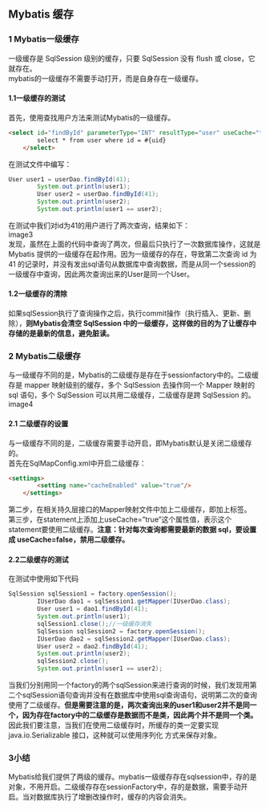 ## Mybatis 缓存
### 1 Mybatis一级缓存
一级缓存是 SqlSession 级别的缓存，只要 SqlSession 没有 flush 或 close，它就存在。  
mybatis的一级缓存不需要手动打开，而是自身存在一级缓存。  
#### 1.1一级缓存的测试
首先，使用查找用户方法来测试Mybatis的一级缓存。  
```html
<select id="findById" parameterType="INT" resultType="user" useCache="true">
        select * from user where id = #{uid}
    </select>
```
在测试文件中编写：  
```java
User user1 = userDao.findById(41);
        System.out.println(user1);
        User user2 = userDao.findById(41);
        System.out.println(user2);
        System.out.println(user1 == user2);
```
在测试中我们对id为41的用户进行了两次查询，结果如下：  
 image3  
发现，虽然在上面的代码中查询了两次，但最后只执行了一次数据库操作，这就是 Mybatis 提供的一级缓存在起作用。因为一级缓存的存在，导致第二次查询 id 为 41 的记录时，并没有发出sql语句从数据库中查询数据，而是从同一个session的一级缓存中查询，因此两次查询出来的User是同一个User。  
#### 1.2一级缓存的清除
如果sqlSession执行了查询操作之后，执行commit操作（执行插入、更新、删除），**则Mybatis会清空 SqlSession 中的一级缓存，这样做的目的为了让缓存中存储的是最新的信息，避免脏读。**   

### 2 Mybatis二级缓存
与一级缓存不同的是，Mybatis的二级缓存是存在于sessionfactory中的。二级缓存是 mapper 映射级别的缓存，多个 SqlSession 去操作同一个 Mapper 映射的 sql 语句，多个 SqlSession 可以共用二级缓存，二级缓存是跨 SqlSession 的。  
image4  
#### 2.1 二级缓存的设置
与一级缓存不同的是，二级缓存需要手动开启，即Mybatis默认是关闭二级缓存的。  
首先在SqlMapConfig.xml中开启二级缓存：  
```html
<settings>
        <setting name="cacheEnabled" value="true"/>
    </settings>
```
第二步，在相关持久层接口的Mapper映射文件中加上二级缓存，即加上<cache/>标签。  
第三步，在statement上添加上useCache=”true”这个属性值，表示这个statement要使用二级缓存。**注意：针对每次查询都需要最新的数据 sql，要设置成 useCache=false，禁用二级缓存。**  

#### 2.2二级缓存的测试
在测试中使用如下代码  
```java
SqlSession sqlSession1 = factory.openSession();
        IUserDao dao1 = sqlSession1.getMapper(IUserDao.class);
        User user1 = dao1.findById(41);
        System.out.println(user1);
        sqlSession1.close();//一级缓存消失
        SqlSession sqlSession2 = factory.openSession();
        IUserDao dao2 = sqlSession2.getMapper(IUserDao.class);
        User user2 = dao2.findById(41);
        System.out.println(user2);
        sqlSession2.close();
        System.out.println(user1 == user2);
```
当我们分别用同一个factory的两个sqlSession来进行查询的时候，我们发现用第二个sqlSession语句查询并没有在数据库中使用sql查询语句，说明第二次的查询使用了二级缓存。**但是需要注意的是，两次查询出来的user1和user2并不是同一个，因为存在factory中的二级缓存是数据而不是类，因此两个并不是同一个类。**  
因此我们要注意，当我们在使用二级缓存时，所缓存的类一定要实现 java.io.Serializable 接口，这种就可以使用序列化 方式来保存对象。  

### 3小结
Mybatis给我们提供了两级的缓存。mybatis一级缓存存在sqlsession中，存的是对象，不用开启。二级缓存存在sessionFactory中，存的是数据，需要手动开启。当对数据库执行了增删改操作时，缓存的内容会消失。  